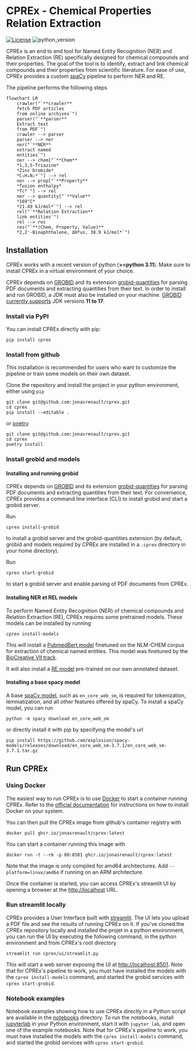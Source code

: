 # CPREx - Chemical Properties Relation Extraction

[![License](https://img.shields.io/badge/License-MIT-yellow)](LICENSE)
![python_version](https://img.shields.io/badge/Python-%3E=3.11-blue)

CPREx is an end to end tool for Named Entity Recognition (NER) and Relation Extraction (RE) specifically designed for chemical compounds and their properties. The goal of the tool is to identify, extract and link chemical compounds and their properties from scientific literature. For ease of use, CPREx provides a custom [spaCy](https://spacy.io/) pipeline to perform NER and RE.

The pipeline performs the following steps

```mermaid
flowchart LR
    crawler("`**crawler**
    fetch PDF articles
    from online archives`")
    parser("`**parser**
    Extract text
    from PDF`")
    crawler --> parser
    parser --> ner
    ner("`**NER**
    extract named
    entities`")
    ner --> chem["`**Chem**
    *1,3,5-Triazine*
    *Zinc bromide*
    *C₃H₄N₂*`"] --> rel
    ner --> prop["`**Property**
    *fusion enthalpy*
    *Tc*`"] --> rel
    ner --> quantity["`**Value**
    *169°C*
    *21.49 kJ/mol*`"] --> rel
    rel("`**Relation Extraction**
    link entities`")
    rel --> res
    res("`**(Chem, Property, Value)**
    *2,2'-Binaphthalene, ΔHfus, 38.9 kJ/mol*`")
```

## Installation

CPREx works with a recent version of python (**>=python 3.11**). Make sure to install CPREx in a virtual environment of your choice.

CPREx depends on [GROBID](https://github.com/kermitt2/grobid) and its extension [grobid-quantities](https://github.com/lfoppiano/grobid-quantities) for parsing PDF documents and extracting quantities from their text. In order to install and run GROBID, a JDK must also be installed on your machine. [GROBID currently supports](https://grobid.readthedocs.io/en/latest/Install-Grobid/) JDK versions **11 to 17**.

### Install via PyPI

You can install CPREx directly with pip:

```console
pip install cprex
```

### Install from github

This installation is recommended for users who want to customize the pipeline or train some models on their own dataset.

Clone the repository and install the project in your python environment, either using `pip`

```console
git clone git@github.com:jonasrenault/cprex.git
cd cprex
pip install --editable .
```

or [poetry](https://python-poetry.org/)

```console
git clone git@github.com:jonasrenault/cprex.git
cd cprex
poetry install
```

### Install grobid and models

#### Installing and running grobid

CPREx depends on [GROBID](https://github.com/kermitt2/grobid) and its extension [grobid-quantities](https://github.com/lfoppiano/grobid-quantities) for parsing PDF documents and extracting quantities from their text. For convenience, CPREx provides a command line interface (CLI) to install grobid and start a grobid server.

Run

```console
cprex install-grobid
```

to install a grobid server and the grobid-quantities extension (by default, grobid and models required by CPREx are installed in a `.cprex` directory in your home directory).

Run

```console
cprex start-grobid
```

to start a grobid server and enable parsing of PDF documents from CPREx.

#### Installing NER et REL models

To perform Named Entity Recognition (NER) of chemical compounds and Relation Extraction (RE), CPREx requires some pretrained models. These models can be installed by running

```console
cprex install-models
```

This will install a [PubmedBert model](https://ftp.ncbi.nlm.nih.gov/pub/lu/BC7-NLM-Chem-track/) finetuned on the NLM-CHEM corpus for extraction of chemical named entities. This model was finetuned by the [BioCreative VII track](https://biocreative.bioinformatics.udel.edu/tasks/biocreative-vii/track-2/).

It will also install a [RE model](https://github.com/jonasrenault/cprex/releases/tag/v0.4.0) pre-trained on our own annotated dataset.

#### Installing a base spacy model

A base [spaCy model](https://github.com/explosion/spacy-models/releases), such as `en_core_web_sm`, is required for tokenization, lemmatization, and all other features offered by spaCy. To install a spaCy model, you can run

```console
python -m spacy download en_core_web_sm
```

or directly install it with pip by specifying the model's url

```console
pip install https://github.com/explosion/spacy-models/releases/download/en_core_web_sm-3.7.1/en_core_web_sm-3.7.1.tar.gz
```

## Run CPREx

### Using Docker

The easiest way to run CPREx is to use [Docker](https://docs.docker.com/) to start a container running CPREx. Refer to the [official documentation](https://docs.docker.com/get-docker/) for instructions on how to install Docker on your system.

You can then pull the CPREx image from github's container registry with

```console
docker pull ghcr.io/jonasrenault/cprex:latest
```

You can start a container running this image with

```console
docker run -t --rm -p 80:8501 ghcr.io/jonasrenault/cprex:latest
```

Note that the image is only compiled for amd64 architectures. Add `--platform=linux/amd64` if running on an ARM architecture.

Once the container is started, you can access CPREx's streamlit UI by opening a browser at the [http://localhost](http://localhost) URL.

### Run streamlit locally

CPREx provides a User Interface built with [streamlit](https://streamlit.io/). The UI lets you upload a PDF file and see the results of running CPREx on it. If you've cloned the CPREx repository locally and installed the projet in a python environment, you can run the UI by executing the following command, in the python environment and from CPREx's root directory

```console
streamlit run cprex/ui/streamlit.py
```

This will start a web server exposing the UI at [http://localhost:8501](http://localhost:8501). Note that for CPREx's pipeline to work, you must have installed the models with the `cprex install-models` command, and started the grobid services with `cprex start-grobid`.

### Notebook examples

Notebook examples showing how to use CPREx directly in a Python script are available in the [notebooks](./notebooks/) directory. To run the notebooks, install [jupyterlab](https://jupyter.org/install) in your Python environment, start it with `jupyter lab`, and open one of the example notebooks. Note that for CPREx's pipeline to work, you must have installed the models with the `cprex install-models` command, and started the grobid services with `cprex start-grobid`.
